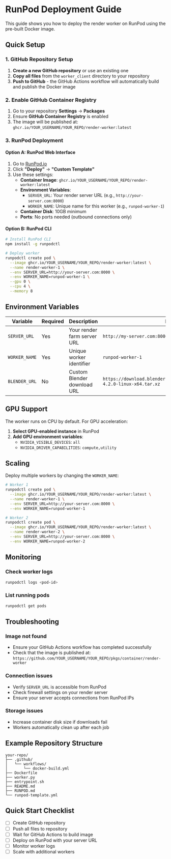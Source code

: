 # RunPod Deployment Guide

This guide shows you how to deploy the render worker on RunPod using the pre-built Docker image.

## Quick Setup

### 1. GitHub Repository Setup

1. **Create a new GitHub repository** or use an existing one
2. **Copy all files** from the `worker_client` directory to your repository
3. **Push to GitHub** - the GitHub Actions workflow will automatically build and publish the Docker image

### 2. Enable GitHub Container Registry

1. Go to your repository **Settings** → **Packages**
2. Ensure **GitHub Container Registry** is enabled
3. The image will be published at: `ghcr.io/YOUR_USERNAME/YOUR_REPO/render-worker:latest`

### 3. RunPod Deployment

#### Option A: RunPod Web Interface

1. Go to [RunPod.io](https://runpod.io)
2. Click **"Deploy"** → **"Custom Template"**
3. Use these settings:
   - **Container Image**: `ghcr.io/YOUR_USERNAME/YOUR_REPO/render-worker:latest`
   - **Environment Variables**:
     - `SERVER_URL`: Your render server URL (e.g., `http://your-server.com:8000`)
     - `WORKER_NAME`: Unique name for this worker (e.g., `runpod-worker-1`)
   - **Container Disk**: 10GB minimum
   - **Ports**: No ports needed (outbound connections only)

#### Option B: RunPod CLI

```bash
# Install RunPod CLI
npm install -g runpodctl

# Deploy worker
runpodctl create pod \
  --image ghcr.io/YOUR_USERNAME/YOUR_REPO/render-worker:latest \
  --name render-worker-1 \
  --env SERVER_URL=http://your-server.com:8000 \
  --env WORKER_NAME=runpod-worker-1 \
  --gpu 0 \
  --cpu 4 \
  --memory 8
```

## Environment Variables

| Variable | Required | Description | Example |
|----------|----------|-------------|---------|
| `SERVER_URL` | Yes | Your render farm server URL | `http://my-server.com:8000` |
| `WORKER_NAME` | Yes | Unique worker identifier | `runpod-worker-1` |
| `BLENDER_URL` | No | Custom Blender download URL | `https://download.blender.org/release/Blender4.2/blender-4.2.0-linux-x64.tar.xz` |

## GPU Support

The worker runs on CPU by default. For GPU acceleration:

1. **Select GPU-enabled instance** in RunPod
2. **Add GPU environment variables**:
   - `NVIDIA_VISIBLE_DEVICES`: `all`
   - `NVIDIA_DRIVER_CAPABILITIES`: `compute,utility`

## Scaling

Deploy multiple workers by changing the `WORKER_NAME`:

```bash
# Worker 1
runpodctl create pod \
  --image ghcr.io/YOUR_USERNAME/YOUR_REPO/render-worker:latest \
  --name render-worker-1 \
  --env SERVER_URL=http://your-server.com:8000 \
  --env WORKER_NAME=runpod-worker-1

# Worker 2
runpodctl create pod \
  --image ghcr.io/YOUR_USERNAME/YOUR_REPO/render-worker:latest \
  --name render-worker-2 \
  --env SERVER_URL=http://your-server.com:8000 \
  --env WORKER_NAME=runpod-worker-2
```

## Monitoring

### Check worker logs
```bash
runpodctl logs <pod-id>
```

### List running pods
```bash
runpodctl get pods
```

## Troubleshooting

### Image not found
- Ensure your GitHub Actions workflow has completed successfully
- Check that the image is published at: `https://github.com/YOUR_USERNAME/YOUR_REPO/pkgs/container/render-worker`

### Connection issues
- Verify `SERVER_URL` is accessible from RunPod
- Check firewall settings on your render server
- Ensure your server accepts connections from RunPod IPs

### Storage issues
- Increase container disk size if downloads fail
- Workers automatically clean up after each job

## Example Repository Structure

```
your-repo/
├── .github/
│   └── workflows/
│       └── docker-build.yml
├── Dockerfile
├── worker.py
├── entrypoint.sh
├── README.md
├── RUNPOD.md
└── runpod-template.yml
```

## Quick Start Checklist

- [ ] Create GitHub repository
- [ ] Push all files to repository
- [ ] Wait for GitHub Actions to build image
- [ ] Deploy on RunPod with your server URL
- [ ] Monitor worker logs
- [ ] Scale with additional workers
